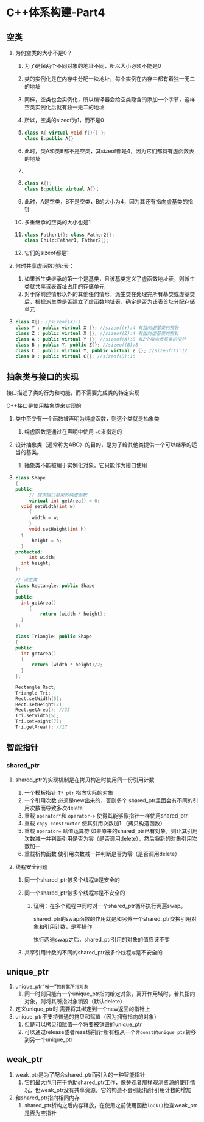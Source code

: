 # C++体系构建-Part4

## 空类

1. 为何空类的大小不是0？

   1. 为了确保两个不同对象的地址不同，所以大小必须不能是0

   2. 类的实例化是在内存中分配一块地址，每个实例在内存中都有着独一无二的地址

   3. 同样，空类也会实例化，所以编译器会给空类隐含的添加一个字节，这样空类实例化后就有独一无二的地址

   4. 所以，空类的sizeof为1，而不是0

   5. ```C++
      class A{ virtual void f(){} };
      class B:public A{}
      ```

   6. 此时，类A和类B都不是空类，其sizeof都是4，因为它们都具有虚函数表的地址

   7. 

   8. ```C++
      class A{};
      class B:public virtual A{}；
      ```

   9. 此时，A是空类，B不是空类，B的大小为4，因为其还有指向虚基类的指针

   10. 多重继承的空类的大小也是1

   11. ```C++
       class Father1{}; class Father2{};
       class Child:Father1, Father2{};
       ```

   12. 它们的sizeof都是1

2. 何时共享虚函数地址表：

   1. 如果派生类继承的第一个是基类，且该基类定义了虚函数地址表，则派生类就共享该表首址占用的存储单元
   2. 对于除前述情形以外的其他任何情形，派生类在处理完所有基类或虚基类后，根据派生类是否建立了虚函数地址表，确定是否为该表首址分配存储单元

3. ```C++
   class X{}; //sizeof(X):1
   class Y : public virtual X {}; //sizeof(Y):4 有指向虚基类的指针
   class Z : public virtual X {}; //sizeof(Z):4 有指向虚基类的指针
   class A : public virtual Y {}; //sizeof(A):8 有2个指向虚基类的指针
   class B : public Y, public Z{}; //sizeof(B):8
   class C : public virtual Y, public virtual Z {}; //sizeof(C):12
   class D : public virtual C{}; //sizeof(D):16
   ```

## 抽象类与接口的实现

接口描述了类的行为和功能，而不需要完成类的特定实现

C++接口是使用抽象类来实现的

1. 类中至少有一个函数被声明为纯虚函数，则这个类就是抽象类

   1. 纯虚函数是通过在声明中使用 `=0`来指定的

2. 设计抽象类（通常称为ABC）的目的，是为了给其他类提供一个可以继承的适当的基类。

   1. 抽象类不能被用于实例化对象，它只能作为接口使用

3. ```C++
   class Shape
   {
   public:
    	// 提供接⼝框架的纯虚函数
    	virtual int getArea() = 0;
   	 void setWidth(int w)
    	{
   		 width = w;
    	}
    	void setHeight(int h)
   	 {
   		 height = h;
   	 }
   protected:
    	int width;
   	 int height;
   };
   
   // 派⽣类
   class Rectangle: public Shape
   {
   public:
   	 int getArea()
    	{
    		return (width * height);
   	 }
   };
   
   class Triangle: public Shape
   {
   public:
   	 int getArea()
   	 {
   		 return (width * height)/2;
   	 }
   };
   ```

   ```C++
   Rectangle Rect;
   Triangle Tri;
   Rect.setWidth(5);
   Rect.setHeight(7);
   Rect.getArea(); //35
   Tri.setWidth(5);
   Tri.setHeight(7);
   Tri.getArea(); //17
   ```

   

## 智能指针

### shared_ptr

1. shared_ptr的实现机制是在拷贝构造时使用同一份引用计数

   1. 一个模板指针 `T* ptr` 指向实际的对象
   2. 一个引用次数 必须是new出来的，否则多个 shared_ptr里面会有不同的引用次数而导致多次delete
   3. 重载 `operator*`和 `operator->` 使得其能够像指针一样使用shared_ptr
   4. 重载 `copy constructor` 使其引用次数加1 （拷贝构造函数）
   5. 重载 `operator=` 赋值运算符 如果原来的shared_ptr已有对象，则让其引用次数减一并判断引用是否为零（是否调用delete），然后将新的对象引用次数加一
   6. 重载析构函数 使引用次数减一并判断是否为零（是否调用delete）

2. 线程安全问题

   1. 同一个shared_ptr被多个线程`读`是安全的

   2. 同一个shared_ptr被多个线程`写`是不安全的

      1. 证明：在多个线程中同时对一个shared_ptr循环执行两遍swap。

         shared_ptr的swap函数的作用就是和另外一个shared_ptr交换引用对象和引用计数，是写操作

         执行两遍swap之后，shared_ptr引用的对象的值应该不变

   3. 共享引用计数的不同的shared_ptr被多个线程`写`是不安全的

## unique_ptr

1. unique_ptr`“唯一”拥有其所指对象`
   1. 同一时刻只能有一个unique_ptr指向给定对象，离开作用域时，若其指向对象，则将其所指对象销毁（默认delete）
2. 定义unique_ptr时 需要将其绑定到一个new返回的指针上
3. unique_ptr不支持普通的拷贝和赋值（因为拥有指向的对象）
   1. 但是可以拷贝和赋值一个将要被销毁的unique_ptr
   2. 可以通过release或者reset将指针所有权从一个`非const的unique_ptr`转移到另一个unique_ptr

## weak_ptr

1. weak_ptr是为了配合shared_ptr而引入的一种智能指针
   1. 它的最大作用在于协助shared_ptr工作，像旁观者那样观测资源的使用情况，但weak_ptr没有共享资源，它的构造不会引起指针引用计数的增加
2. 和shared_ptr指向相同内存
   1. shared_ptr析构之后内存释放，在使用之前使用函数`lock()`检查weak_ptr是否为空指针